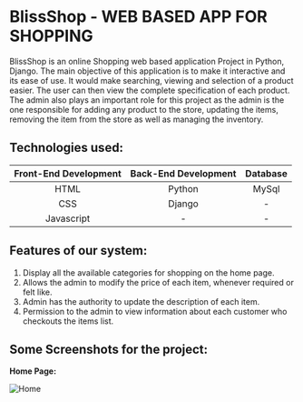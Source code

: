 # BlissShop - WEB BASED APP FOR SHOPPING

BlissShop is an online Shopping web based application Project in Python, Django. The main objective of this application is to make it interactive and its ease of use. It would make searching, viewing and selection of a product easier. The user can then view the complete specification of each product. The admin also plays an important role for this project as the admin is the one responsible for adding any product to the store, updating the items, removing the item from the store as well as managing the inventory. 

## Technologies used:

Front-End Development  | Back-End Development |    Database     |
:----------------------: | :---------------------: | :---------------: |
HTML           |        Python        |      MySql      |
CSS            |        Django        |        -              
Javascript     |          -           |        -

## Features of our system:
1. Display all the available categories for shopping on the home page.
2. Allows the admin to modify the price of each item, whenever required or felt like.
3. Admin has the authority to update the description of each item.
4. Permission to the admin to view information about each customer who checkouts the items list.

## Some Screenshots for the project:

**Home Page:**

![Home](/Home.jpeg)

